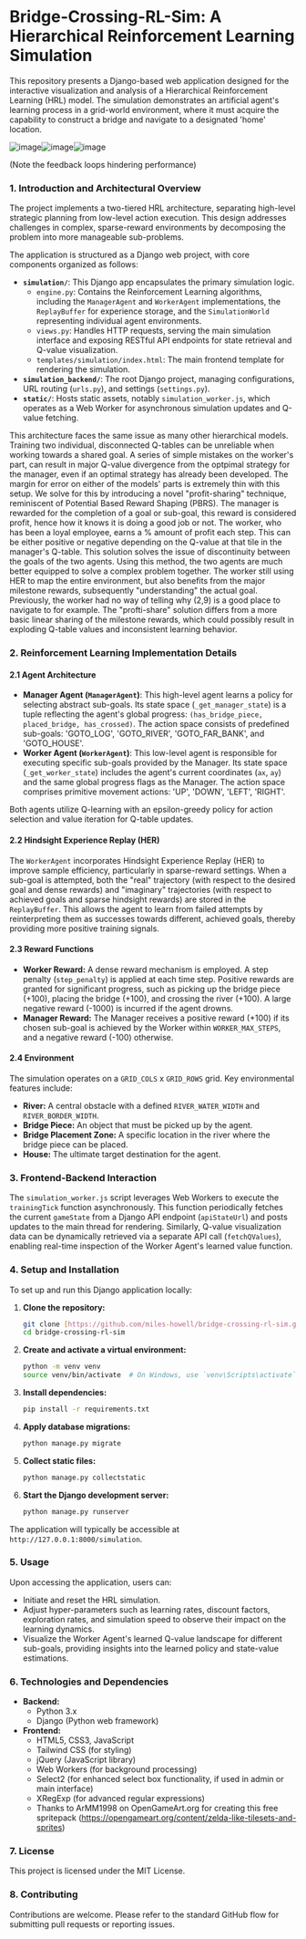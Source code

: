 # Bridge-Crossing-RL-Sim: A Hierarchical Reinforcement Learning Simulation

This repository presents a Django-based web application designed for the interactive visualization and analysis of a Hierarchical Reinforcement Learning (HRL) model. The simulation demonstrates an artificial agent's learning process in a grid-world environment, where it must acquire the capability to construct a bridge and navigate to a designated 'home' location.


![image](https://github.com/user-attachments/assets/fd2c00bd-f776-4b1b-a042-68bc119b6c78)![image](https://github.com/user-attachments/assets/0efa3d90-629a-4d40-b646-2050079067c3)![image](https://github.com/user-attachments/assets/538f7a5d-0167-480d-9bc6-033573eef588) 

(Note the feedback loops hindering performance)

### 1. Introduction and Architectural Overview

The project implements a two-tiered HRL architecture, separating high-level strategic planning from low-level action execution. This design addresses challenges in complex, sparse-reward environments by decomposing the problem into more manageable sub-problems.

The application is structured as a Django web project, with core components organized as follows:
* **`simulation/`**: This Django app encapsulates the primary simulation logic.
    * `engine.py`: Contains the Reinforcement Learning algorithms, including the `ManagerAgent` and `WorkerAgent` implementations, the `ReplayBuffer` for experience storage, and the `SimulationWorld` representing individual agent environments.
    * `views.py`: Handles HTTP requests, serving the main simulation interface and exposing RESTful API endpoints for state retrieval and Q-value visualization.
    * `templates/simulation/index.html`: The main frontend template for rendering the simulation.
* **`simulation_backend/`**: The root Django project, managing configurations, URL routing (`urls.py`), and settings (`settings.py`).
* **`static/`**: Hosts static assets, notably `simulation_worker.js`, which operates as a Web Worker for asynchronous simulation updates and Q-value fetching.

This architecture faces the same issue as many other hierarchical models. Training two individual, disconnected Q-tables can be unreliable when working towards a shared goal. A series of simple mistakes on the worker's part, can result in major Q-value divergence from the optpimal strategy for the manager, even if an optimal strategy has already been developed. The margin for error on either of the models' parts is extremely thin with this setup. 
We solve for this by introducing a novel "profit-sharing" technique, reminiscent of Potential Based Reward Shaping (PBRS). The manager is rewarded for the completion of a goal or sub-goal, this reward is considered profit, hence how it knows it is doing a good job or not. The worker, who has been a loyal employee, earns a % amount of profit each step. This can be either positive or negative depending on the Q-value at that tile in the manager's Q-table. This solution solves the issue of discontinuity between the goals of the two agents. 
Using this method, the two agents are much better equipped to solve a complex problem together. The worker still using HER to map the entire environment, but also benefits from the major milestone rewards, subsequently "understanding" the actual goal. Previously, the worker had no way of telling why (2,9) is a good place to navigate to for example. The "profti-share" solution differs from a more basic linear sharing of the milestone rewards, which could possibly result in exploding Q-table values and inconsistent learning behavior.

### 2. Reinforcement Learning Implementation Details

#### 2.1 Agent Architecture

* **Manager Agent (`ManagerAgent`)**: This high-level agent learns a policy for selecting abstract sub-goals. Its state space (`_get_manager_state`) is a tuple reflecting the agent's global progress: `(has_bridge_piece, placed_bridge, has_crossed)`. The action space consists of predefined sub-goals: 'GOTO_LOG', 'GOTO_RIVER', 'GOTO_FAR_BANK', and 'GOTO_HOUSE'.
* **Worker Agent (`WorkerAgent`)**: This low-level agent is responsible for executing specific sub-goals provided by the Manager. Its state space (`_get_worker_state`) includes the agent's current coordinates (`ax`, `ay`) and the same global progress flags as the Manager. The action space comprises primitive movement actions: 'UP', 'DOWN', 'LEFT', 'RIGHT'.

Both agents utilize Q-learning with an epsilon-greedy policy for action selection and value iteration for Q-table updates.

#### 2.2 Hindsight Experience Replay (HER)

The `WorkerAgent` incorporates Hindsight Experience Replay (HER) to improve sample efficiency, particularly in sparse-reward settings. When a sub-goal is attempted, both the "real" trajectory (with respect to the desired goal and dense rewards) and "imaginary" trajectories (with respect to achieved goals and sparse hindsight rewards) are stored in the `ReplayBuffer`. This allows the agent to learn from failed attempts by reinterpreting them as successes towards different, achieved goals, thereby providing more positive training signals.

#### 2.3 Reward Functions

* **Worker Reward:** A dense reward mechanism is employed. A step penalty (`step_penalty`) is applied at each time step. Positive rewards are granted for significant progress, such as picking up the bridge piece (+100), placing the bridge (+100), and crossing the river (+100). A large negative reward (-1000) is incurred if the agent drowns.
* **Manager Reward:** The Manager receives a positive reward (+100) if its chosen sub-goal is achieved by the Worker within `WORKER_MAX_STEPS`, and a negative reward (-100) otherwise.

#### 2.4 Environment

The simulation operates on a `GRID_COLS` x `GRID_ROWS` grid. Key environmental features include:
* **River:** A central obstacle with a defined `RIVER_WATER_WIDTH` and `RIVER_BORDER_WIDTH`.
* **Bridge Piece:** An object that must be picked up by the agent.
* **Bridge Placement Zone:** A specific location in the river where the bridge piece can be placed.
* **House:** The ultimate target destination for the agent.

### 3. Frontend-Backend Interaction

The `simulation_worker.js` script leverages Web Workers to execute the `trainingTick` function asynchronously. This function periodically fetches the current `gameState` from a Django API endpoint (`apiStateUrl`) and posts updates to the main thread for rendering. Similarly, Q-value visualization data can be dynamically retrieved via a separate API call (`fetchQValues`), enabling real-time inspection of the Worker Agent's learned value function.

### 4. Setup and Installation

To set up and run this Django application locally:

1.  **Clone the repository:**
    ```bash
    git clone [https://github.com/miles-howell/bridge-crossing-rl-sim.git](https://github.com/miles-howell/bridge-crossing-rl-sim.git)
    cd bridge-crossing-rl-sim
    ```
2.  **Create and activate a virtual environment:**
    ```bash
    python -m venv venv
    source venv/bin/activate  # On Windows, use `venv\Scripts\activate`
    ```
3.  **Install dependencies:**
    ```bash
    pip install -r requirements.txt
    ```
4.  **Apply database migrations:**
    ```bash
    python manage.py migrate
    ```
5.  **Collect static files:**
    ```bash
    python manage.py collectstatic
    ```
6.  **Start the Django development server:**
    ```bash
    python manage.py runserver
    ```
The application will typically be accessible at `http://127.0.0.1:8000/simulation`.

### 5. Usage

Upon accessing the application, users can:
* Initiate and reset the HRL simulation.
* Adjust hyper-parameters such as learning rates, discount factors, exploration rates, and simulation speed to observe their impact on the learning dynamics.
* Visualize the Worker Agent's learned Q-value landscape for different sub-goals, providing insights into the learned policy and state-value estimations.

### 6. Technologies and Dependencies

* **Backend:**
    * Python 3.x
    * Django (Python web framework)
* **Frontend:**
    * HTML5, CSS3, JavaScript
    * Tailwind CSS (for styling)
    * jQuery (JavaScript library)
    * Web Workers (for background processing)
    * Select2 (for enhanced select box functionality, if used in admin or main interface)
    * XRegExp (for advanced regular expressions)
    * Thanks to ArMM1998 on OpenGameArt.org for creating this free spritepack (https://opengameart.org/content/zelda-like-tilesets-and-sprites)

### 7. License

This project is licensed under the MIT License.

### 8. Contributing

Contributions are welcome. Please refer to the standard GitHub flow for submitting pull requests or reporting issues.
